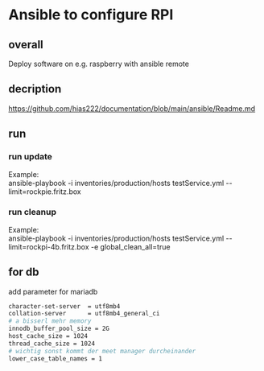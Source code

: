 # Ansible to configure RPI

## overall

Deploy software on e.g. raspberry with ansible remote

## decription

<https://github.com/hias222/documentation/blob/main/ansible/Readme.md>

## run

### run update

Example:  
ansible-playbook -i inventories/production/hosts testService.yml --limit=rockpie.fritz.box

### run cleanup

Example:  
ansible-playbook -i inventories/production/hosts testService.yml --limit=rockpi-4b.fritz.box -e global_clean_all=true

## for db

add parameter for mariadb

```bash
character-set-server  = utf8mb4
collation-server      = utf8mb4_general_ci
# a bisserl mehr memory
innodb_buffer_pool_size = 2G
host_cache_size = 1024
thread_cache_size = 1024
# wichtig sonst kommt der meet manager durcheinander
lower_case_table_names = 1
```
